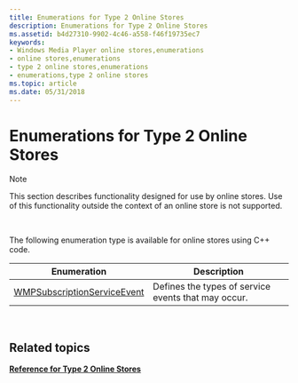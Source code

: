 ```yaml
---
title: Enumerations for Type 2 Online Stores
description: Enumerations for Type 2 Online Stores
ms.assetid: b4d27310-9902-4c46-a558-f46f19735ec7
keywords:
- Windows Media Player online stores,enumerations
- online stores,enumerations
- type 2 online stores,enumerations
- enumerations,type 2 online stores
ms.topic: article
ms.date: 05/31/2018
---
```


# Enumerations for Type 2 Online Stores

> [!Note]  
> This section describes functionality designed for use by online stores. Use of this functionality outside the context of an online store is not supported.

 

The following enumeration type is available for online stores using C++ code.



| Enumeration                                                    | Description                                         |
|----------------------------------------------------------------|-----------------------------------------------------|
| [WMPSubscriptionServiceEvent](/windows/desktop/api/subscriptionservices/ne-subscriptionservices-wmpsubscriptionserviceevent) | Defines the types of service events that may occur. |



 

## Related topics

<dl> <dt>

[**Reference for Type 2 Online Stores**](reference-for-type-2-online-stores.md)
</dt> </dl>

 

 




